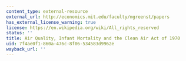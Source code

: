 ```yaml
---
content_type: external-resource
external_url: http://economics.mit.edu/faculty/mgreenst/papers
has_external_license_warning: true
license: https://en.wikipedia.org/wiki/All_rights_reserved
status: ''
title: Air Quality, Infant Mortality and the Clean Air Act of 1970
uid: 7f4ae0f1-860a-476c-8f06-534583d9962e
wayback_url: ''
---
```

